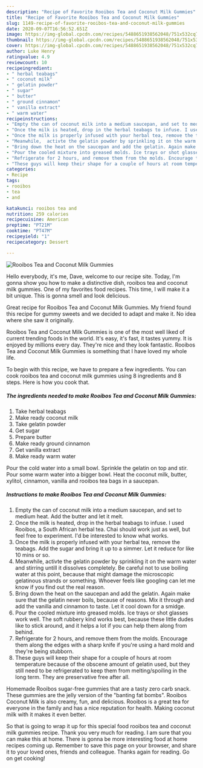 ```yaml
---
description: "Recipe of Favorite Rooibos Tea and Coconut Milk Gummies"
title: "Recipe of Favorite Rooibos Tea and Coconut Milk Gummies"
slug: 1149-recipe-of-favorite-rooibos-tea-and-coconut-milk-gummies
date: 2020-09-07T16:56:52.651Z
image: https://img-global.cpcdn.com/recipes/5488651938562048/751x532cq70/rooibos-tea-and-coconut-milk-gummies-recipe-main-photo.jpg
thumbnail: https://img-global.cpcdn.com/recipes/5488651938562048/751x532cq70/rooibos-tea-and-coconut-milk-gummies-recipe-main-photo.jpg
cover: https://img-global.cpcdn.com/recipes/5488651938562048/751x532cq70/rooibos-tea-and-coconut-milk-gummies-recipe-main-photo.jpg
author: Luke Henry
ratingvalue: 4.9
reviewcount: 10
recipeingredient:
- " herbal teabags"
- " coconut milk"
- " gelatin powder"
- " sugar"
- " butter"
- " ground cinnamon"
- " vanilla extract"
- " warm water"
recipeinstructions:
- "Empty the can of coconut milk into a medium saucepan, and set to medium heat. Add the butter and let it melt."
- "Once the milk is heated, drop in the herbal teabags to infuse. I used Rooibos, a South African herbal tea. Chai should work just as well, but feel free to experiment. I&#39;d be interested to know what works."
- "Once the milk is properly infused with your herbal tea, remove the teabags. Add the sugar and bring it up to a simmer. Let it reduce for like 10 mins or so."
- "Meanwhile,  activte the gelatin powder by sprinkling it on the warm water and stirring untill it dissolves completely. Be careful not to use boiling water at this point, because that might damage the microscopic gelatinous strands or something. Whoever feels like googling can let me know if you find out the real reason."
- "Bring down the heat on the saucepan and add the gelatin. Again make sure that the gelatin never boils, because of reasons. Mix it through and add the vanilla and cinnamon to taste. Let it cool down for a smidge."
- "Pour the cooled mixture into greased molds. Ice trays or shot glasses work well. The soft rubbery kind works best, because these little dudes like to stick around, and it helps a lot if you can help them along from behind."
- "Refrigerate for 2 hours, and remove them from the molds. Encourage them along the edges with a sharp knife if you&#39;re using a hard mold and they&#39;re being stubborn."
- "These guys will keep their shape for a couple of hours at room temperature because of the obscene amount of gelatin used, but they still need to be refrigerated to keep them from melting/spoiling in the long term. They are preservative free after all."
categories:
- Recipe
tags:
- rooibos
- tea
- and

katakunci: rooibos tea and 
nutrition: 259 calories
recipecuisine: American
preptime: "PT21M"
cooktime: "PT47M"
recipeyield: "1"
recipecategory: Dessert

---
```



![Rooibos Tea and Coconut Milk Gummies](https://img-global.cpcdn.com/recipes/5488651938562048/751x532cq70/rooibos-tea-and-coconut-milk-gummies-recipe-main-photo.jpg)

Hello everybody, it's me, Dave, welcome to our recipe site. Today, I'm gonna show you how to make a distinctive dish, rooibos tea and coconut milk gummies. One of my favorites food recipes. This time, I will make it a bit unique. This is gonna smell and look delicious.

Great recipe for Rooibos Tea and Coconut Milk Gummies. My friend found this recipe for gummy sweets and we decided to adapt and make it. No idea where she saw it originally.

Rooibos Tea and Coconut Milk Gummies is one of the most well liked of current trending foods in the world. It's easy, it's fast, it tastes yummy. It is enjoyed by millions every day. They're nice and they look fantastic. Rooibos Tea and Coconut Milk Gummies is something that I have loved my whole life.


To begin with this recipe, we have to prepare a few ingredients. You can cook rooibos tea and coconut milk gummies using 8 ingredients and 8 steps. Here is how you cook that.

<!--inarticleads1-->

##### The ingredients needed to make Rooibos Tea and Coconut Milk Gummies:

1. Take  herbal teabags
1. Make ready  coconut milk
1. Take  gelatin powder
1. Get  sugar
1. Prepare  butter
1. Make ready  ground cinnamon
1. Get  vanilla extract
1. Make ready  warm water


Pour the cold water into a small bowl. Sprinkle the gelatin on top and stir. Pour some warm water into a bigger bowl. Heat the coconut milk, butter, xylitol, cinnamon, vanilla and rooibos tea bags in a saucepan. 

<!--inarticleads2-->

##### Instructions to make Rooibos Tea and Coconut Milk Gummies:

1. Empty the can of coconut milk into a medium saucepan, and set to medium heat. Add the butter and let it melt.
1. Once the milk is heated, drop in the herbal teabags to infuse. I used Rooibos, a South African herbal tea. Chai should work just as well, but feel free to experiment. I&#39;d be interested to know what works.
1. Once the milk is properly infused with your herbal tea, remove the teabags. Add the sugar and bring it up to a simmer. Let it reduce for like 10 mins or so.
1. Meanwhile,  activte the gelatin powder by sprinkling it on the warm water and stirring untill it dissolves completely. Be careful not to use boiling water at this point, because that might damage the microscopic gelatinous strands or something. Whoever feels like googling can let me know if you find out the real reason.
1. Bring down the heat on the saucepan and add the gelatin. Again make sure that the gelatin never boils, because of reasons. Mix it through and add the vanilla and cinnamon to taste. Let it cool down for a smidge.
1. Pour the cooled mixture into greased molds. Ice trays or shot glasses work well. The soft rubbery kind works best, because these little dudes like to stick around, and it helps a lot if you can help them along from behind.
1. Refrigerate for 2 hours, and remove them from the molds. Encourage them along the edges with a sharp knife if you&#39;re using a hard mold and they&#39;re being stubborn.
1. These guys will keep their shape for a couple of hours at room temperature because of the obscene amount of gelatin used, but they still need to be refrigerated to keep them from melting/spoiling in the long term. They are preservative free after all.


Homemade Rooibos sugar-free gummies that are a tasty zero carb snack. These gummies are the jelly version of the &#34;banting fat bombs&#34;. Rooibos Coconut Milk is also creamy, fun, and delicious. Rooibos is a great tea for everyone in the family and has a nice reputation for health. Making coconut milk with it makes it even better. 

So that is going to wrap it up for this special food rooibos tea and coconut milk gummies recipe. Thank you very much for reading. I am sure that you can make this at home. There is gonna be more interesting food at home recipes coming up. Remember to save this page on your browser, and share it to your loved ones, friends and colleague. Thanks again for reading. Go on get cooking!
